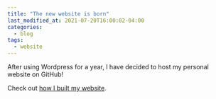 ```yaml
---
title: "The new website is born"
last_modified_at: 2021-07-20T16:00:02-04:00
categories:
  - blog
tags:
  - website
---
```


After using Wordpress for a year, I have decided to host my personal website on GitHub!

Check out [how I built my website](https://samxshang.github.io/resources/my-website/).